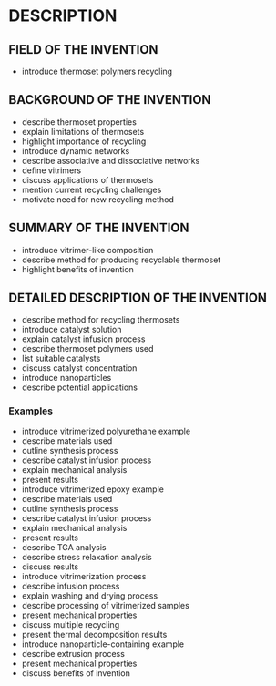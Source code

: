 # DESCRIPTION

## FIELD OF THE INVENTION

- introduce thermoset polymers recycling

## BACKGROUND OF THE INVENTION

- describe thermoset properties
- explain limitations of thermosets
- highlight importance of recycling
- introduce dynamic networks
- describe associative and dissociative networks
- define vitrimers
- discuss applications of thermosets
- mention current recycling challenges
- motivate need for new recycling method

## SUMMARY OF THE INVENTION

- introduce vitrimer-like composition
- describe method for producing recyclable thermoset
- highlight benefits of invention

## DETAILED DESCRIPTION OF THE INVENTION

- describe method for recycling thermosets
- introduce catalyst solution
- explain catalyst infusion process
- describe thermoset polymers used
- list suitable catalysts
- discuss catalyst concentration
- introduce nanoparticles
- describe potential applications

### Examples

- introduce vitrimerized polyurethane example
- describe materials used
- outline synthesis process
- describe catalyst infusion process
- explain mechanical analysis
- present results
- introduce vitrimerized epoxy example
- describe materials used
- outline synthesis process
- describe catalyst infusion process
- explain mechanical analysis
- present results
- describe TGA analysis
- describe stress relaxation analysis
- discuss results
- introduce vitrimerization process
- describe infusion process
- explain washing and drying process
- describe processing of vitrimerized samples
- present mechanical properties
- discuss multiple recycling
- present thermal decomposition results
- introduce nanoparticle-containing example
- describe extrusion process
- present mechanical properties
- discuss benefits of invention

